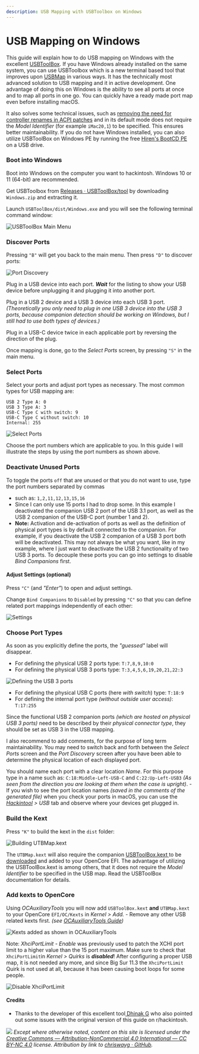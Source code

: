 ```yaml
---
description: USB Mapping with USBToolbox on Windows
---
```


# USB Mapping on Windows

This guide will explain how to do USB mapping on Windows with the excellent [USBToolBox](https://github.com/USBToolBox/tool). If you have Windows already installed on the same system, you can use USBToolbox which is a new terminal based tool that improves upon [USBMap](https://github.com/corpnewt/USBMap) in various ways. It has the technically most advanced solution to USB mapping and it in active development. One advantage of doing this on Windows is the ability to see all ports at once and to map all ports in one go. You can quickly have a ready made port map even before installing macOS.

It also solves some technical issues, such as [removing the need for controller renames in ACPI patches](https://github.com/USBToolBox/kext) and in its default mode does not require the _Model Identifier_ (for example `iMac20,1`) to be specified. This ensures better maintainability. If you do not have Windows installed, you can also utilize USBToolBox on Windows PE by running the free [Hiren's BootCD PE](https://www.hirensbootcd.org) on a USB drive.

### Boot into Windows

Boot into Windows on the computer you want to hackintosh. Windows 10 or 11 (64-bit) are recommended.

Get USBToolbox from [Releases · USBToolBox/tool](https://github.com/USBToolBox/tool/releases) by downloading `Windows.zip` and extracting it.

Launch `USBToolBox/dist/Windows.exe` and you will see the following terminal command window:

![USBToolBox Main Menu](<../.gitbook/assets/image (1) (1) (1).png>)

### Discover Ports

Pressing `"B"` will get you back to the main menu. Then  press `"D"` to discover ports:

![Port Discovery](../.gitbook/assets/USBToolbox-03.PNG)

Plug in a USB device into each port. _**Wait**_ for the listing to show your USB device before unplugging it and plugging it into another port.

Plug in a USB 2 device and a USB 3 device into each USB 3 port. _(Theoretically you only need to plug in one USB 3 device into the USB 3 ports, because companion detection should be working on Windows, but I still had to use both types of devices.)_

Plug in a USB-C device twice in each applicable port by reversing the direction of the plug.

Once mapping is done, go to the _Select Ports_ screen, by pressing `"S"` in the main menu.

### Select Ports

Select your ports and adjust port types as necessary. The most common types for USB mapping are:

```
USB 2 Type A: 0
USB 3 Type A: 3
USB-C Type C with switch: 9
USB-C Type C without switch: 10
Internal: 255
```

![Select Ports](../.gitbook/assets/USBToolbox-04.PNG)

Choose the port numbers which are applicable to you. In this guide I will illustrate the steps by using the port numbers as shown above.

### Deactivate Unused Ports

To toggle the ports `off` that are unused or that you do not want to use, type the port numbers separated by commas

* such as: `1,2,11,12,13,15,16`
* Since I can only use 15 ports I had to drop some. In this example I deactivated the companion USB 2 port of the USB 3.1 port, as well as the USB 2 companion of the USB-C port (number 1 and 2).
* **Note:** Activation and de-activation of ports as well as the definition of physical port types is by default connected to the companion. For example, if you deactivate the USB 2 companion of a USB 3 port both will be deactivated. This may not always be what you want, like in my example, where I just want to deactivate the USB 2 functionality of two USB 3 ports. To decouple these ports you can go into settings to disable _Bind Companions_ first.

#### Adjust Settings (optional)

Press `"C"` (and _"Enter"_) to open and adjust settings.

Change `Bind Companions` to `Disabled` by pressing `"C"` so that you can define related port mappings independently of each other:

![Settings](../.gitbook/assets/USBToolbox-02.PNG)

###

### Choose Port Types

As soon as you explicitly define the ports, the _"guessed"_ label will disappear.

* For defining the physical USB 2 ports type: `T:7,8,9,10:0`
* For defining the physical USB 3 ports type: `T:3,4,5,6,19,20,21,22:3`

![Defining the USB 3 ports](../.gitbook/assets/USBToolbox-04b.PNG)

* For defining the physical USB C ports (here _with switch_) type: `T:18:9`
* For defining the internal port type _(without outside user access)_: `T:17:255`

Since the functional USB 2 companion ports _(which are hosted on physical USB 3 ports)_ need to be described by their _physical connector type_, they should be set as USB 3 in the USB mapping.

I also recommend to add comments, for the purpose of long term maintainability. You may need to switch back and forth between the _Select Ports_ screen and the _Port Discovery_ screen after you have been able to determine the physical location of each displayed port.

You should name each port with a clear location _Name_. For this purpose type in a name such as: `C:18:Middle-Left-USB-C` and `C:22:Up-Left-USB3` _(As seen from the direction you are looking at them when the case is upright)_. - If you wish to see the port location names _(saved in the comments of the generated file)_ when you check your ports in macOS, you can use the [_Hackintool_](https://github.com/headkaze/Hackintool) _> USB_ tab and observe where your devices get plugged in.

### Build the Kext

Press `"K"` to build the kext in the `dist` folder:

![Building UTBMap.kext](../.gitbook/assets/USBToolbox-05.PNG)

The `UTBMap.kext` will also require the companion [USBToolBox.kext ](https://github.com/USBToolBox/kext)to be [downloaded](https://github.com/USBToolBox/kext/releases) and added to your OpenCore EFI. The advantage of utilizing the USBToolBox.kext is among others, that it does not require the _Model Identifier_ to be specified in the USB map. Read the USBToolBox documentation for details.

### Add kexts to OpenCore

Using _OCAuxiliaryTools_ you will now add `USBToolBox.kext` **and** `UTBMap.kext` to your OpenCore `EFI/OC/Kexts` in _Kernel > Add. -_ Remove any other USB related kexts first. _(see_ [_OCAuxiliaryTools Guide_](https://chriswayg.gitbook.io/opencore-visual-beginners-guide/step-by-step/oc-auxiliary-tools)_)_

![Kexts added as shown in OCAuxiliaryTools](<../.gitbook/assets/image (3) (1) (1).png>)

Note: _XhciPortLimit - Enable_ was previously used to patch the XCHI port limit to a higher value than the 15 port maximum. Make sure to check that `XhciPortLimit`in _Kernel > Quirks_ is _**disabled**_! After configuring a proper USB map, it is not needed any more, and since Big Sur 11.3 the `XhciPortLimit` Quirk is not used at all, because it has been causing boot loops for some people.

![Disable XhciPortLimit](<../.gitbook/assets/image (4) (1).png>)

#### Credits

* Thanks to the developer of this excellent tool[ Dhinak G](https://github.com/dhinakg) who also pointed out some issues with the original version of this guide on r/hackintosh.

![](../images/by-nc-license.svg) _Except where otherwise noted, content on this site is licensed under the_ [_Creative Commons — Attribution-NonCommercial 4.0 International — CC BY-NC 4.0_](https://creativecommons.org/licenses/by-nc/4.0/) _license. Attribution by link to_ [_chriswayg · GitHub_](https://github.com/chriswayg)_._
